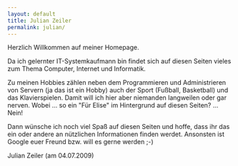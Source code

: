 ```yaml
---
layout: default
title: Julian Zeiler
permalink: julian/
---
```

Herzlich Willkommen auf meiner Homepage.

Da ich gelernter IT-Systemkaufmann bin findet sich auf diesen Seiten vieles zum Thema Computer, Internet und Informatik.

Zu meinen Hobbies zählen neben dem Programmieren und Administrieren von Servern (ja das ist ein Hobby) auch der Sport (Fußball, Basketball) und das Klavierspielen. Damit will ich hier aber niemanden langweilen oder gar nerven. Wobei ... so ein "Für Elise" im Hintergrund auf diesen Seiten? ... Nein!

Dann wünsche ich noch viel Spaß auf diesen Seiten und hoffe, dass ihr das ein oder andere an nützlichen Informationen finden werdet. Ansonsten ist Google euer Freund bzw. will es gerne werden ;-)

Julian Zeiler (am 04.07.2009)
